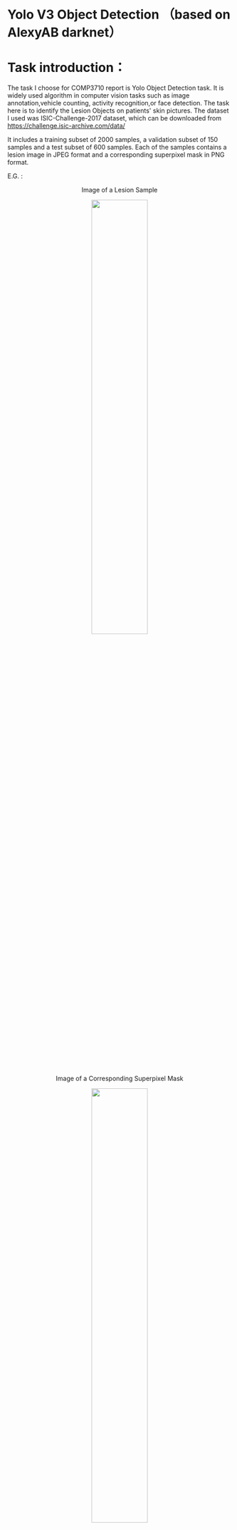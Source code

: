 # Yolo V3 Object Detection （based on AlexyAB darknet）

# Task introduction：
The task I choose for COMP3710 report is Yolo Object Detection task.
It is widely used algorithm in computer vision tasks such as image annotation,vehicle counting, activity recognition,or face detection.
The task here is to identify the Lesion Objects on patients' skin pictures. 
The dataset I used was ISIC-Challenge-2017 dataset, which can be downloaded from https://challenge.isic-archive.com/data/  

It includes a training subset of 2000 samples, a validation subset of 150 samples and a test subset of 600 samples.
Each of the samples contains a lesion image in JPEG format and a corresponding superpixel mask in PNG format.

E.G. :

<p align="center">
  Image of a Lesion Sample
</p>
<p align="center">
<img src="https://github.com/slowlier/PatternFlow/blob/156879a9709865f3b9ea5639f414373dd9c72cdc/recognition/S4607867_Jiaqiyu/darknet/data/ISIC_example/ISIC_0000001.jpg" width=50% height=50%>
</p>

</n>


<p align="center">
  Image of a Corresponding Superpixel Mask
</p>
<p align="center">
<img src="https://github.com/slowlier/PatternFlow/blob/156879a9709865f3b9ea5639f414373dd9c72cdc/recognition/S4607867_Jiaqiyu/darknet/data/ISIC_example/ISIC_0000001_segmentation.png" width=50% height=50%>
</p>



# Step1 building environment：
I have cloned Datknet library from https://github.com/AlexeyAB/darknet .
In order to build the yoloV3 model, 
Also, I have enabled CUDA, CUDNN and OPEN-CV library to accelerate the model with GPU computing.

I am using Windows10 as OS, so I followed AlexeyAB's tutorial - compile on Windows part.
I attempted to use Cmake GUI to compile darknet, but failed.
Then, I decided to compile darknet using vcpkg. This is the vcpkg compiling recommended by AlexeyAB:

1. Install Visual Studio 2017 or 2019. In case you need to download it, please go here: Visual Studio Community. Remember to install English language pack, this is mandatory for vcpkg!
2. Install CUDA enabling VS Integration during installation.
3. Open Powershell (Start -> All programs -> Windows Powershell) and type these commands:
```
Set-ExecutionPolicy unrestricted -Scope CurrentUser -Force
git clone https://github.com/AlexeyAB/darknet
cd darknet
.\build.ps1 -UseVCPKG -EnableOPENCV -EnableCUDA -EnableCUDNN
```

# Step2 preparing support files： 
I have downloaded ISIC challenge 2017 as the target dataset.
It contains 2000 train samples, 150 validation samples, and 600 test samples.
The ground truth of lesion objects are stored as segmentation shadows. 
So I wrote a python script to transform those images into the required format of input labels.

The darknet also requires us to set some parameters for the network.
Here is the configuration of my yoloV3 network:


# Step3 training yoloV3 model：

After setting up all the configurations, we can use the following command 




The trained weights is stored in [ url  ]


# Step4 validation on test set:

Darknet has a build-in validation command, which can returns the average IOU ratio and other evaluation metrics.
By editting the map_calc.cmd file in the darknet root folder: 

```
rem # How to calculate mAP (mean average precision)
rem darknet.exe detector map cfg/ISIC_train.data cfg/yolo-ISIC.cfg backup/yolo-ISIC_last.weight -iou_thresh 0.8
darknet.exe detector map cfg/ISIC_train.data cfg/yolo-ISIC.cfg backup/yolo-ISIC_last.weights -iou_thresh 0.8
pause
```
A mAP result on the test set can be calculated.
</n>
</n>
<p align="center">
  The mAP result over 0.5 IOU threshold
</p>
<p align="center">
<img src="https://github.com/slowlier/PatternFlow/blob/87d7c88fc9b019cf00e1db6313465c398bd28092/recognition/S4607867_Jiaqiyu/pics/my_map_calc.png" width=100% height=100%>
</p>
</n>
<p align="center">
  The mAP result over 0.8 IOU threshold
</p>
<p align="center">
<img src="https://github.com/slowlier/PatternFlow/blob/937f496c7b24bc01819e35d079f288e19fb9f234/recognition/S4607867_Jiaqiyu/pics/my_map_calc@0.8.png" width=100% height=100%>
</p>
# Conclusion














